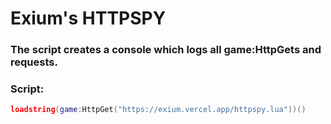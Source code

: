 # Exium's HTTPSPY
### The script creates a console which logs all game:HttpGets and requests.

### Script:
```lua
loadstring(game:HttpGet("https://exium.vercel.app/httpspy.lua"))()
```
